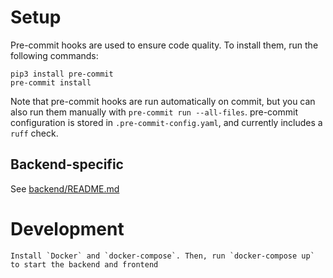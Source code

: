 # Setup

Pre-commit hooks are used to ensure code quality. To install them, run the following commands:

```
pip3 install pre-commit
pre-commit install
```

Note that pre-commit hooks are run automatically on commit, but you can also run them manually with `pre-commit run --all-files`. pre-commit configuration is stored in `.pre-commit-config.yaml`, and currently includes a `ruff` check.

## Backend-specific

See [backend/README.md](backend/README.md)

# Development

    Install `Docker` and `docker-compose`. Then, run `docker-compose up` to start the backend and frontend
